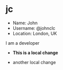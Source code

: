 # jc

- Name: John
- Username: @johnclc
- Location: London, UK

I am a developer

* **This is a local change**

* another local change